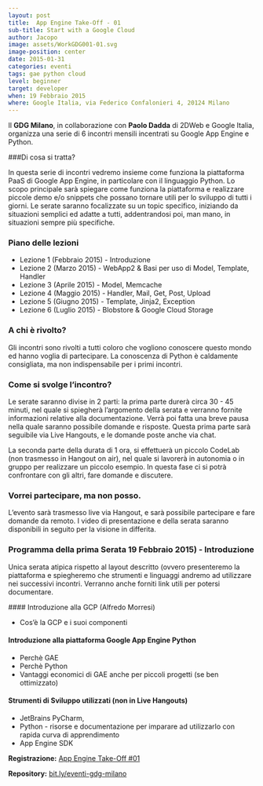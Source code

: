 ```yaml
---
layout: post
title:  App Engine Take-Off - 01
sub-title: Start with a Google Cloud
author: Jacopo
image: assets/WorkGDG001-01.svg
image-position: center
date: 2015-01-31
categories: eventi
tags: gae python cloud
level: beginner
target: developer
when: 19 Febbraio 2015
where: Google Italia, via Federico Confalonieri 4, 20124 Milano
---
```

Il **GDG Milano**, in collaborazione con **Paolo Dadda** di 2DWeb e Google Italia, organizza una serie di 6 incontri mensili incentrati su Google App Engine e Python.

###Di cosa si tratta?

In questa serie di incontri vedremo insieme come funziona la piattaforma PaaS di Google App Engine, in particolare con il linguaggio Python.
Lo scopo principale sarà spiegare come funziona la piattaforma e realizzare piccole demo e/o snippets che possano tornare utili per lo sviluppo di tutti i giorni.
Le serate saranno focalizzate su un topic specifico, iniziando da situazioni semplici ed adatte a tutti, addentrandosi poi, man mano, in situazioni sempre più specifiche.

### Piano delle lezioni

- Lezione 1 (Febbraio 2015) - Introduzione
- Lezione 2 (Marzo 2015) - WebApp2 & Basi per uso di Model, Template, Handler
- Lezione 3 (Aprile 2015) - Model, Memcache
- Lezione 4 (Maggio 2015) - Handler, Mail, Get, Post, Upload
- Lezione 5 (Giugno 2015) - Template, Jinja2, Exception
- Lezione 6 (Luglio 2015) - Blobstore & Google Cloud Storage

### A chi è rivolto?

Gli incontri sono rivolti a tutti coloro che vogliono conoscere questo mondo ed hanno voglia di partecipare. La conoscenza di Python è caldamente consigliata, ma non indispensabile per i primi incontri.

### Come si svolge l’incontro?

Le serate saranno divise in 2 parti: la prima parte durerà circa 30 - 45 minuti, nel quale si spiegherà l’argomento della serata e verranno fornite informazioni relative alla documentazione. Verrà poi fatta una breve pausa nella quale saranno possibile domande e risposte. Questa prima parte sarà seguibile via Live Hangouts, e le domande poste anche via chat.

La seconda parte della durata di 1 ora, si effettuerà un piccolo CodeLab (non trasmesso in Hangout on air), nel quale si lavorerà in autonomia o in gruppo per realizzare un piccolo esempio. In questa fase ci si potrà confrontare con gli altri, fare domande e discutere.

### Vorrei partecipare, ma non posso.

L’evento sarà trasmesso live via Hangout, e sarà possibile partecipare e fare domande da remoto. I video di presentazione e della serata saranno disponibili in seguito per la visione in differita.

### Programma della prima Serata 19 Febbraio 2015) - Introduzione

Unica serata atipica rispetto al layout descritto (ovvero presenteremo la piattaforma e spiegheremo che strumenti e linguaggi andremo ad utilizzare nei successivi incontri. Verranno anche forniti link utili per potersi documentare.

#### Introduzione alla GCP (Alfredo Morresi)
- Cos’è la GCP e i suoi componenti

#### Introduzione alla piattaforma Google App Engine Python
- Perchè GAE
- Perchè Python
- Vantaggi economici di GAE anche per piccoli progetti (se ben ottimizzato)

#### Strumenti di Sviluppo utilizzati (non in Live Hangouts)
- JetBrains PyCharm,
- Python - risorse e documentazione per imparare ad utilizzarlo con rapida curva di apprendimento
- App Engine SDK

**Registrazione:** [App Engine Take-Off #01](https://www.eventbrite.it/e/biglietti-app-engine-take-off-01-15569648237)

**Repository:** [bit.ly/eventi-gdg-milano](http://bit.ly/eventi-gdg-milano)